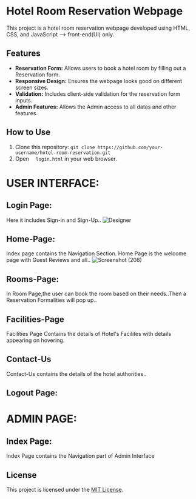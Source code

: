# Hotel Room Reservation Webpage

This project is a hotel room reservation webpage developed using HTML, CSS, and JavaScript --> front-end(UI) only.

## Features

- **Reservation Form:** Allows users to book a hotel room by filling out a Reservation form.
- **Responsive Design:** Ensures the webpage looks good on different screen sizes.
- **Validation:** Includes client-side validation for the reservation form inputs.
- **Admin Features:** Allows the Admin access to all datas and other features. 

## How to Use

1. Clone this repository: `git clone https://github.com/your-username/hotel-room-reservation.git`
2. Open `  login.html` in your web browser.

# USER INTERFACE:
## Login Page:
Here it includes Sign-in and Sign-Up..
![Designer](https://github.com/user-attachments/assets/a84d3168-3754-4372-96d8-a2207a71fdb0)
## Home-Page:
Index page contains the Navigation Section.
Home Page is the welcome page with Guest Reviews and all..
![Screenshot (208)](https://github.com/user-attachments/assets/b0cd0f52-d316-4ac5-a67b-edbba4cf26f6)


## Rooms-Page:
In Room Page,the user can book the room based on their needs..Then a Reservation Formalities will pop up..


## Facilities-Page
Facilities Page Contains the details of Hotel's Facilites with details appearing on hovering.


## Contact-Us
Contact-Us contains the details of the hotel authorities.. 

## Logout Page: 


# ADMIN PAGE:
## Index Page:
Index Page contains the Navigation part of Admin Interface

## License

This project is licensed under the [MIT License](LICENSE).
